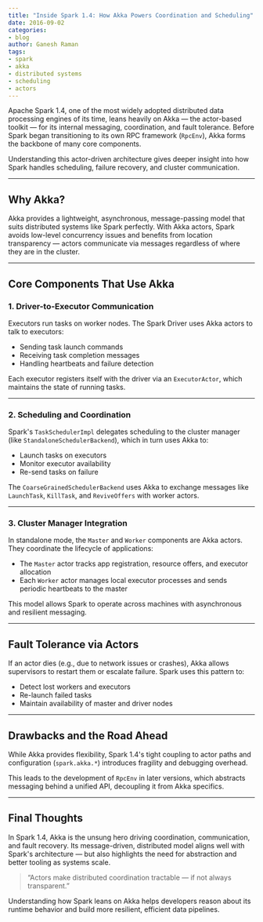 ```yaml
---
title: "Inside Spark 1.4: How Akka Powers Coordination and Scheduling"
date: 2016-09-02
categories:
- blog
author: Ganesh Raman
tags:
- spark
- akka
- distributed systems
- scheduling
- actors
---
```


Apache Spark 1.4, one of the most widely adopted distributed data processing engines of its time, leans heavily on Akka — the actor-based toolkit — for its internal messaging, coordination, and fault tolerance. Before Spark began transitioning to its own RPC framework (`RpcEnv`), Akka forms the backbone of many core components.

Understanding this actor-driven architecture gives deeper insight into how Spark handles scheduling, failure recovery, and cluster communication.

---

## Why Akka?

Akka provides a lightweight, asynchronous, message-passing model that suits distributed systems like Spark perfectly. With Akka actors, Spark avoids low-level concurrency issues and benefits from location transparency — actors communicate via messages regardless of where they are in the cluster.

---

## Core Components That Use Akka

### 1. Driver-to-Executor Communication

Executors run tasks on worker nodes. The Spark Driver uses Akka actors to talk to executors:
- Sending task launch commands
- Receiving task completion messages
- Handling heartbeats and failure detection

Each executor registers itself with the driver via an `ExecutorActor`, which maintains the state of running tasks.

---

### 2. Scheduling and Coordination

Spark's `TaskSchedulerImpl` delegates scheduling to the cluster manager (like `StandaloneSchedulerBackend`), which in turn uses Akka to:
- Launch tasks on executors
- Monitor executor availability
- Re-send tasks on failure

The `CoarseGrainedSchedulerBackend` uses Akka to exchange messages like `LaunchTask`, `KillTask`, and `ReviveOffers` with worker actors.

---

### 3. Cluster Manager Integration

In standalone mode, the `Master` and `Worker` components are Akka actors. They coordinate the lifecycle of applications:
- The `Master` actor tracks app registration, resource offers, and executor allocation
- Each `Worker` actor manages local executor processes and sends periodic heartbeats to the master

This model allows Spark to operate across machines with asynchronous and resilient messaging.

---

## Fault Tolerance via Actors

If an actor dies (e.g., due to network issues or crashes), Akka allows supervisors to restart them or escalate failure. Spark uses this pattern to:
- Detect lost workers and executors
- Re-launch failed tasks
- Maintain availability of master and driver nodes

---

## Drawbacks and the Road Ahead

While Akka provides flexibility, Spark 1.4's tight coupling to actor paths and configuration (`spark.akka.*`) introduces fragility and debugging overhead.

This leads to the development of `RpcEnv` in later versions, which abstracts messaging behind a unified API, decoupling it from Akka specifics.

---

## Final Thoughts

In Spark 1.4, Akka is the unsung hero driving coordination, communication, and fault recovery. Its message-driven, distributed model aligns well with Spark's architecture — but also highlights the need for abstraction and better tooling as systems scale.

> “Actors make distributed coordination tractable — if not always transparent.”

Understanding how Spark leans on Akka helps developers reason about its runtime behavior and build more resilient, efficient data pipelines.

